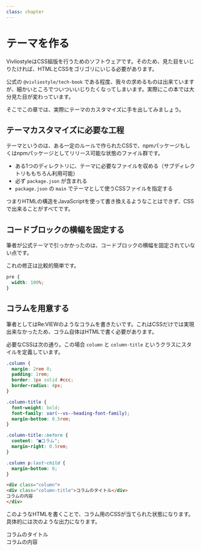```yaml
---
class: chapter
---
```


# テーマを作る

VivliostyleはCSS組版を行うためのソフトウェアです。そのため、見た目をいじりたければ、HTMLとCSSをゴリゴリにいじる必要があります。

公式の `@vivliostyle/tech-book` である程度、我々の求めるものは出来ていますが、細かいところでついついいじりたくなってしまいます。実際にこの本では大分見た目が変わっています。

そこでこの章では、実際にテーマのカスタマイズに手を出してみましょう。

## テーマカスタマイズに必要な工程

テーマというのは、ある一定のルールで作られたCSSで、npmパッケージもしくはnpmパッケージとしてリリース可能な状態のファイル群です。

* ある1つのディレクトリに、テーマに必要なファイルを収める（サブディレクトリももちろん利用可能）
* 必ず `package.json` が含まれる
* `package.json` の `main` でテーマとして使うCSSファイルを指定する

つまりHTMLの構造をJavaScriptを使って書き換えるようなことはできず、CSSで出来ることがすべてです。

## コードブロックの横幅を固定する

筆者が公式テーマで引っかかったのは、コードブロックの横幅を固定されていない点です。

これの修正は比較的簡単です。

```css
pre {
  width: 100%;
}
```

## コラムを用意する

筆者としてはRe:VIEWのようなコラムを書きたいです。これはCSSだけでは実現出来なかったため、コラム自体はHTMLで書く必要があります。

必要なCSSは次の通り。この場合 `column` と `column-title` というクラスにスタイルを定義しています。

```css
.column {
  margin: 2rem 0;
  padding: 1rem;
  border: 1px solid #ccc;
  border-radius: 4px;
}

.column-title {
  font-weight: bold;
  font-family: var(--vs--heading-font-family);
  margin-bottom: 0.5rem;
}

.column-title::before {
  content: "■コラム";
  margin-right: 0.5rem;
}

.column p:last-child {
  margin-bottom: 0;
}
```

```md
<div class="column">
<div class="column-title">コラムのタイトル</div>
コラムの内容
</div>
```

このようなHTMLを書くことで、コラム用のCSSが当てられた状態になります。具体的には次のような出力になります。

<div class="column">
<div class="column-title">コラムのタイトル</div>
コラムの内容
</div>

<!--
## 公式テーマを読み解く

2025年1月時点での公式テーマは、CSS変数という技術が使われています。初期のテーマはSCSSなどを使って作られていたようですがCSS変数の仕様化などによってわざわざSCSSを使わなくてもいいようになりました。

-->
